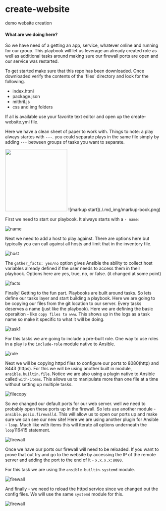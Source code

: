 <script> link="rel/stylesheet" href="./readme.css"</script>

# create-website
demo website creation

#### What are we doing here?
<p> So we have need of a getting an app, service, whatever online and running for our group.  This playbook will let us leverage an already created role as well as additional tasks around making sure our firewall ports are open and our service was restarted. <p>

To get started make sure that this repo has been downloaded.  Once downloaded verify the contents of the 'files' directory and look for the following.
- index.html
- package.json
- mithril.js
- css and img folders
  
If all is available use your favorite text editor and open up the create-website.yml file.

Here we have a clean sheet of paper to work with.  Things to note:  a play always startes with ```---```.  you could separate plays in the same file simply by adding ```---``` between groups of tasks you want to separate.  

<img src="./.md_img/markup-book.png.png" width="200">
![markup start](./.md_img/markup-book.png)

First we need to start our playbook.  It always starts with a ```- name:```

![name](./.md_img/book1.png)

Next we need to add a host to play against.  There are options here but typically you can call against all hosts and limit that in the inventory file.

![host](./.md_img/book2.png)

The ```gather_facts: yes/no``` option gives Ansible the ability to collect host variables already defined if the user needs to access them in their playbook.  Options here are yes, true, no, or false.  (it changed at some point)

![facts](./.md_img/book3.png)

Finally!  Getting to the fun part.  Playbooks are built around tasks.  So lets define our tasks layer and start building a playbook.  Here we are going to be copying our files from the git location to our server.  Every tasks deserves a name (just like the playbook).  Here we are defining the basic operaition - like ```copy files to www```.  This shows up in the logs as a task name so make it specific to what it will be doing.

![task1](./.md_img/book4.png)

For this tasks we are going to include a pre-built role.  One way to use roles in a play is the ```include-role``` module native to Ansible.  

![role](./.md_img/book5.png)

Next we will be copying httpd files to configure our ports to 8080(http) and 8443 (https).  For this we will be using another built in module, ```ansible.builtin.file```.  Notice we are also using a plugin native to Ansible called ```with-items```.  This allows us to manipulate more than one file at a time without setting up multiple tasks.   

![filecopy](./.md_img/book6.png)

So we changed our default ports for our web server.  well we need to probably open these ports up in the firewall.  So lets use another module - ```ansible.posix.firewalld```.  This will allow us to open our ports up and make sure we can see our new site!  Here we are using another plugin for Ansible - ```loop```.  Much like with items this will iterate all options underneath the ```loop```116415
 statement.

![firewall](./.md_img/book7.png)

Once we have our ports our firewall will need to be reloaded.  If you want to prove that out try and go to the website by accessing the IP of the remote server and adding the port to the end of it - ```x.x.x.x:8080```.  

For this task we are using the ```ansible.builtin.systemd``` module.

![firewall](./.md_img/book8.png)

And finally - we need to reload the httpd service since we changed out the config files.  We will use the same ```systemd``` module for this.  

![firewall](./.md_img/book9.png)

